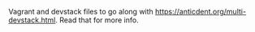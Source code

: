 
Vagrant and devstack files to go along with
<https://anticdent.org/multi-devstack.html>. Read that for more
info.
